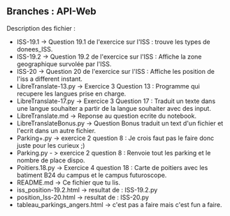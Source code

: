 ## Branches : **API-Web**

Description des fichier :
- ISS-19.1 -> Question 19.1 de l'exercice sur l'ISS : trouve les types de donees_ISS.
- ISS-19.2 -> Question 19.2 de l'exercice sur l'ISS : Affiche la zone geographique survolée par l'ISS.
- ISS-20 -> Question 20 de l'exercice sur l'ISS : Affiche les position de l'iss a different instant.
- LibreTranslate-13.py -> Exercice 3 Question 13 : Programme qui recupere les langues prise en charge.
- LibreTranslate-17.py ->  Exercice 3 Question 17 : Traduit un texte dans une langue souhaiter a partir de la langue souhaiter avec des input.
- LibreTranslate.md -> Reponse au question ecrite du notebook.
- LibreTranslateBonus.py -> Question Bonus traduit un text d'un fichier et l'ecrit dans un autre fichier.
- Parking+.py -> exercice 2 question 8 : Je crois faut pas le faire donc juste pour les curieux ;)
- Parking.py - > exercice 2 question 8 : Renvoie tout les parking et le nombre de place dispo.
- Poitiers.18.py -> Exercice 4 question 18 : Carte de poitiers avec les batiment B24 du campus et le campus futuroscope.
- README.md -> Ce fichier que tu lis.
- iss_position-19.2.html -> resultat de : ISS-19.2.py
- position_Iss-20.html -> resultat de : ISS-20.py
- tableau_parkings_angers.html -> c'est pas a faire mais c'est fun a faire.